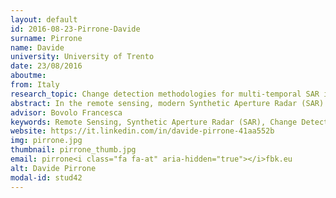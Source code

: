 ```yaml
---
layout: default 
id: 2016-08-23-Pirrone-Davide
surname: Pirrone
name: Davide
university: University of Trento
date: 23/08/2016
aboutme: 
from: Italy
research_topic: Change detection methodologies for multi-temporal SAR images
abstract: In the remote sensing, modern Synthetic Aperture Radar (SAR) systems have capabilities of acquiring data raising spatial resolution to sub-meter level and/or controlling the wave polarization of both transmitted and received waves. These represent a powerful tool for the multi-temporal analysis of changes in natural and urban areas. If we consider urban areas, SAR image potential in the analysis of small changes (i.e., smaller than the building size) is not fully exploited yet. These changes are associated to specific patterns of amplitude backscattering variation, if we consider same polarization for the incident and the scattered wave; or other parameter, if we consider data with multiple polarization. Thus, my research activity aims at developing backscattering models for changes affecting parts of the buildings (i.e., the roof or one of the façades) It also aims at designing novel advanced methodologies for the detection of changes in multi-temporal SAR images, which exploits the information from the higher level of detail and the different combinations of wave polarization.
advisor: Bovolo Francesca
keywords: Remote Sensing, Synthetic Aperture Radar (SAR), Change Detection, Multi-temporal image analysis, Image Processing
website: https://it.linkedin.com/in/davide-pirrone-41aa552b
img: pirrone.jpg
thumbnail: pirrone_thumb.jpg
email: pirrone<i class="fa fa-at" aria-hidden="true"></i>fbk.eu
alt: Davide Pirrone
modal-id: stud42
---
```

